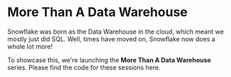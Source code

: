 # More Than A Data Warehouse

Snowflake was born as the Data Warehouse in the cloud, which meant we mostly just did SQL. Well, times have moved on, Snowflake now does a whole lot more!

To showcase this, we're launching the **More Than A Data Warehouse** series. Please find the code for these sessions here. 
